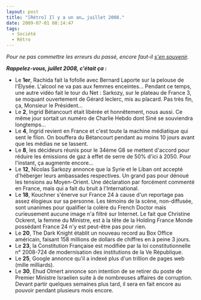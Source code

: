 ```yaml
---
layout: post
title: "[Rétro] Il y a un an… juillet 2008."
date: 2009-07-01 08:14:47
tags:
  - Société
  - Rétro
---
```


_Pour ne pas commettre les erreurs du passé, encore faut-il [s'en souvenir](/?s=[R%C3%A9tro])._

_**Rappelez-vous, juillet 2008, c'était ça&nbsp;:**_

*   Le **1er**, Rachida fait la fofolle avec Bernard Laporte sur la pelouse de l'Elysée. L'alcool ne va pas aux femmes enceintes&#8230; Pendant ce temps, une autre vidéo fait le tour du Net&nbsp;: Sarkozy, sur le plateau de France 3, se moquant ouvertement de Gérard leclerc, mis au placard. Pas très fin, ça, Monsieur le Président&#8230;
*   Le **2**, Ingrid Bétancourt était libérée et honnêtement, nous aussi. Ce même jour sortait un numéro de Charlie Hebdo dont Siné se souviendra longtemps&#8230;
*   Le **4**, Ingrid revient en France et c'est toute la machine médiatique qui sent le filon. On bouffera du Bétancourt pendant au moins 10 jours avant que les médias ne se lassent.
*   Le **8**, les décideurs réunis pour le 34ème G8 se mettent d'accord pour réduire les émissions de gaz à effet de serre de 50% d'ici à 2050\. Pour l'instant, ça augmente encore&#8230;
*   Le **12**, Nicolas Sarkozy annonce que la Syrie et le Liban ont accepté d'héberger leurs ambassades respectives. Un grand pas pour dénoué les tensions au Moyen-Orient. Une déclaration par forcément commenté en France, mais qui a fait du bruit à l'International.
*   Le **18**, Kouchner s'énerve sur France 24 à cause d'un reportage pas assez élogieux sur sa personne. Les témoins de la scène, non-diffusée, sont unanimes pour qualifier la colère du French Doctor mais curieusement aucune image n'a filtré sur Internet. Le fait que Christine Ockrent, la femme du Ministre, est à la tête de la Holding France Monde possédant France 24 n'y est peut-être pas pour rien.
*   Le **20**, The Dark Knight établit un nouveau record au Box Office américain, faisant 158 millions de dollars de chiffres en à peine 3 jours.
*   Le **23**, la Constitution Française est modifiée par la loi constitutionnelle n° 2008-724 de modernisation des institutions de la Ve République.
*   Le **25**, Google annonce qu'il a indexé plus d'un trillion de pages web (mille milliards).
*   Le **30**, Ehud Olmert annonce son intention de se retirer du poste de Premier Ministre Israelien suite à de nombreuses affaires de corruption. Devant partir quelques semaines plus tard, il sera en fait encore au pouvoir pendant plusieurs mois encore.